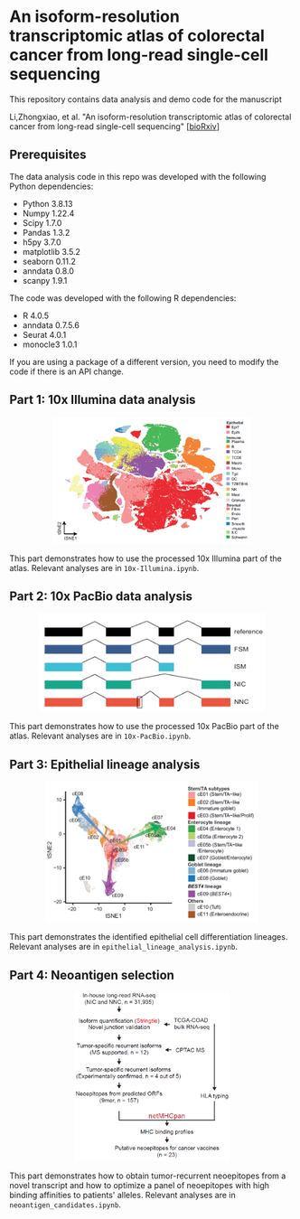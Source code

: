 # An isoform-resolution transcriptomic atlas of colorectal cancer from long-read single-cell sequencing
This repository contains data analysis and demo code for the manuscript 

Li,Zhongxiao, et al. "An isoform-resolution transcriptomic atlas of colorectal cancer from long-read single-cell sequencing" \[[bioRxiv](https://www.biorxiv.org/content/10.1101/2023.04.21.536771v3)\]

## Prerequisites
The data analysis code in this repo was developed with the following Python dependencies:
- Python 3.8.13
- Numpy 1.22.4
- Scipy 1.7.0
- Pandas 1.3.2
- h5py 3.7.0
- matplotlib 3.5.2
- seaborn 0.11.2
- anndata 0.8.0
- scanpy 1.9.1

The code was developed with the following R dependencies:
- R 4.0.5
- anndata 0.7.5.6
- Seurat 4.0.1
- monocle3 1.0.1

If you are using a package of a different version, you need to modify the code if there is an API change.
## Part 1: 10x Illumina data analysis
<div align="center">
  <img src="images/10x_Illumina.png" width="350" height="225">
</div>

This part demonstrates how to use the processed 10x Illumina part of the atlas. Relevant analyses are in `10x-Illumina.ipynb`.

## Part 2: 10x PacBio data analysis
<div align="center">
  <img src="images/10x_PacBio.png" width="400" height="175">
</div>

This part demonstrates how to use the processed 10x PacBio part of the atlas. Relevant analyses are in `10x-PacBio.ipynb`.

## Part 3: Epithelial lineage analysis
<div align="center">
  <img src="images/lineage_analysis.png" width="375" height="250">
</div>

This part demonstrates the identified epithelial cell differentiation lineages. Relevant analyses are in `epithelial_lineage_analysis.ipynb`.

## Part 4: Neoantigen selection
<div align="center">
  <img src="images/neoantigen.png" width="275" height="300">
</div>

This part demonstrates how to obtain tumor-recurrent neoepitopes from a novel transcript and how to optimize a panel of neoepitopes with high binding affinities to patients' alleles. Relevant analyses are in `neoantigen_candidates.ipynb`.